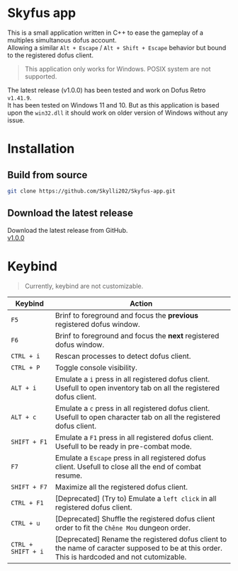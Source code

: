 # Skyfus app

This is a small application written in C++ to ease the gameplay of a multiples simultanous dofus account.  
Allowing a similar `Alt + Escape` / `Alt + Shift + Escape` behavior but bound to the registered dofus client.  

> This application only works for Windows. POSIX system are not supported.

The latest release (v1.0.0) has been tested and work on Dofus Retro `v1.41.9`.  
It has been tested on Windows 11 and 10. But as this application is based upon the `win32.dll` it should work on older version of Windows without any issue.

# Installation

## Build from source

```bash
git clone https://github.com/Skylli202/Skyfus-app.git
```

## Download the latest release

Download the latest release from GitHub.  
[v1.0.0](https://github.com/Skylli202/Skyfus-app/releases/tag/v1.0.0)

# Keybind

> Currently, keybind are not customizable.

| Keybind            | Action                                                                                                                                       |
| ------------------ | -------------------------------------------------------------------------------------------------------------------------------------------- |
| `F5`               | Brinf to foreground and focus the **previous** registered dofus window.                                                                      |
| `F6`               | Brinf to foreground and focus the **next** registered dofus window.                                                                          |
| `CTRL + i`         | Rescan processes to detect dofus client.                                                                                                     |
| `CTRL + P`         | Toggle console visibility.                                                                                                                   |
| `ALT + i`          | Emulate a `i` press in all registered dofus client. Usefull to open inventory tab on all the registered dofus client.                        |
| `ALT + c`          | Emulate a `c` press in all registered dofus client. Usefull to open character tab on all the registered dofus client.                        |
| `SHIFT + F1`       | Emulate a `F1` press in all registered dofus client. Usefull to be ready in pre-combat mode.                                                 |
| `F7`               | Emulate a `Escape` press in all registered dofus client. Usefull to close all the end of combat resume.                                      |
| `SHIFT + F7`       | Maximize all the registered dofus client.                                                                                                    |
| `CTRL + F1`        | [Deprecated] (Try to) Emulate a `left click` in all registered dofus client.                                                                 |
| `CTRL + u`         | [Deprecated] Shuffle the registered dofus client order to fit the `Chêne Mou` dungeon order.                                                 |
| `CTRL + SHIFT + i` | [Deprecated] Rename the registered dofus client to the name of caracter supposed to be at this order. This is hardcoded and not cutomizable. |
